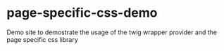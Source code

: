 # page-specific-css-demo
Demo site to demostrate the usage of the twig wrapper provider and the page specific css library
